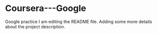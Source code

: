 # Coursera---Google
Google practice
I am editing the README file. Adding some more details about the project description.

